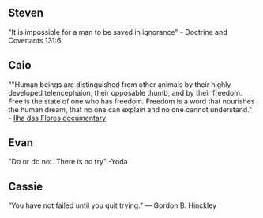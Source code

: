 ## Steven
"It is impossible for a man to be saved in ignorance" - Doctrine and Covenants 131:6 

## Caio
""Human beings are distinguished from other animals by their highly developed telencephalon, their opposable thumb, and by their freedom. Free is the state of one who has freedom. Freedom is a word that nourishes the human dream, that no one can explain and no one cannot understand." - [Ilha das Flores documentary](https://www.youtube.com/watch?v=jO8xT5q4ahE)

## Evan
"Do or do not. There is no try" -Yoda
## Cassie 
“You have not failed until you quit trying.” — Gordon B. Hinckley

